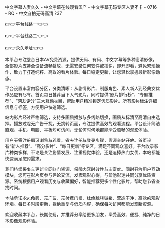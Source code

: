 中文字幕人妻久久 - 中文字幕在线观看国产 - 中文字幕无码专区人妻不卡 - 0716 - RQ - 中文自拍无码高清 237

👉👉平台线路一👈👈

👉👉平台线路二👈👈

👉👉永久地址👈👈

本平台专注整合日本AV免费资源，提供无码、有码、中文字幕等多种高清影像，全部影片支持全设备流畅播放，无需安装任何软件或插件，即开即看，避免繁琐操作，致力于打造纯粹、高效的看片体验。每日稳定更新，让您轻松掌握最新影像动态。

平台设置丰富内容分区，分类清晰：从剧情影片、制服角色、素人新人到经典女优作品应有尽有。首页每日推荐当下人气影片，同时提供“影片排行榜”、“专题推荐”、“网友评分”三大互动栏目，帮助用户精准锁定优质影片。所有影片标注详细信息与标签，方便用户快速筛选。

站内影片经过严格筛选，支持多画质播放与多线路切换，画质从标清至高清自由选择。播放过程无广告干扰，无跳转页面，专注提供高效的观看流程。平台设计简洁直观，手机、电脑、平板均可访问，无论何时何地都能享受顺畅的观影体验。

用户无需注册即可浏览与观看，省去注册与登录步骤，资源全站开放。首页设有“新人推荐”、“高分影片”、“每日更新”等专区，满足不同观众喜好。平台收录影片种类多样，不论是关注剧情发展、注重视觉体验，还是追捧热门女优，本站都能快速满足您的需求。

我们持续采集与更新全网热门资源，保障内容时效性与丰富度。同时开放用户互动模块，您可在影片页参与评论交流，发表观影心得，与其他影迷共同分享优质资源。系统根据用户观看历史与收藏偏好，智能推荐更多个性化影片，帮助您节省查找时间。

本站承诺永久免费，无广告、无付费门槛，杜绝跳转链接，营造干净、高效的观影环境。每日多时段更新，拒绝重复与低质内容，确保每次访问都能发现新资源。

欢迎收藏本平台，长期使用，并推荐分享给更多朋友，享受高效、便捷、纯净的日本影像观影体验。
